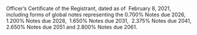 Officer’s  Certificate  of  the  Registrant,  dated  as  of  February  8,  2021,  including
forms of global notes representing the 0.700% Notes due 2026, 1.200% Notes
due  2028,  1.650%  Notes  due  2031,  2.375%  Notes  due  2041,  2.650%  Notes
due 2051 and 2.800% Notes due 2061.